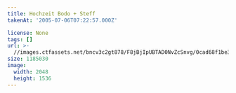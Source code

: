 ```yaml
---
title: Hochzeit Bodo + Steff
takenAt: '2005-07-06T07:22:57.000Z'

license: None
tags: []
url: >-
  //images.ctfassets.net/bncv3c2gt878/F8jBjIpUBTAD0NvZcSnvg/0cad68f1be30b3fd6b0f67f2476ccc1a/hochzeit-bodo--steff_4559740889_o
size: 1185030
image:
  width: 2048
  height: 1536
---
```

